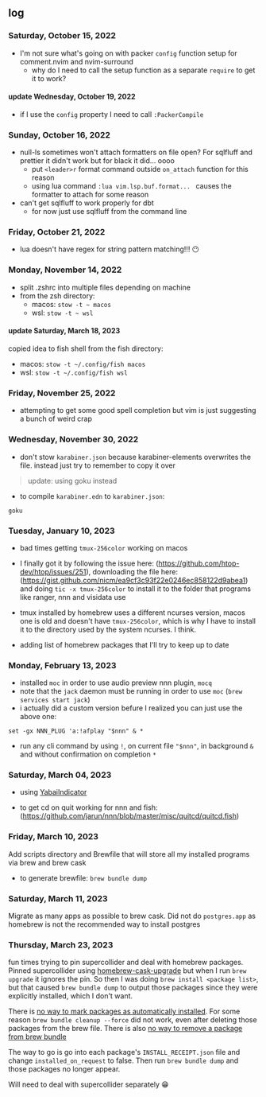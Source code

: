 ## log

### Saturday, October 15, 2022

- I'm not sure what's going on with packer `config` function setup for comment.nvim and nvim-surround
  - why do I need to call the setup function as a separate `require` to get it to work?

#### update Wednesday, October 19, 2022

- if I use the `config` property I need to call `:PackerCompile`

### Sunday, October 16, 2022

- null-ls sometimes won't attach formatters on file open? For sqlfluff and prettier it didn't work but for black it did...
  oooo
  - put `<leader>r` format command outside `on_attach` function for this reason
  - using lua command `:lua vim.lsp.buf.format... ` causes the formatter to attach for some reason
- can't get sqlfluff to work properly for dbt
  - for now just use sqlfluff from the command line

### Friday, October 21, 2022

- lua doesn't have regex for string pattern matching!!! 😶

### Monday, November 14, 2022

- split .zshrc into multiple files depending on machine
- from the zsh directory:
  - macos: `stow -t ~ macos`
  - wsl: `stow -t ~ wsl`

#### update Saturday, March 18, 2023

copied idea to fish shell
from the fish directory:
- macos: `stow -t ~/.config/fish macos`
- wsl: `stow -t ~/.config/fish wsl`

### Friday, November 25, 2022

- attempting to get some good spell completion but vim is just suggesting a bunch of weird crap

### Wednesday, November 30, 2022

- don't stow `karabiner.json` because karabiner-elements overwrites the file. instead just try to remember to copy it over

> update: using goku instead

- to compile `karabiner.edn` to `karabiner.json`:

```
goku
```

### Tuesday, January 10, 2023

- bad times getting `tmux-256color` working on macos
- I finally got it by following the issue here: (https://github.com/htop-dev/htop/issues/251), downloading the file here: (https://gist.github.com/nicm/ea9cf3c93f22e0246ec858122d9abea1)
  and doing `tic -x tmux-256color` to install it to the folder that programs like ranger, nnn and visidata use
- tmux installed by homebrew uses a different ncurses version, macos one is old and doesn't have `tmux-256color`, which is why I have to install it to the
  directory used by the system ncurses. I think.

- adding list of homebrew packages that I'll try to keep up to date

### Monday, February 13, 2023

- installed `moc` in order to use audio preview nnn plugin, `mocq`
- note that the `jack` daemon must be running in order to use `moc` (`brew services start jack`)
- i actually did a custom version befure I realized you can just use the above one:

`set -gx NNN_PLUG 'a:!afplay "$nnn" & *`

- run any cli command by using `!`, on current file `"$nnn"`, in background `&` and without confirmation on completion `*`

### Saturday, March 04, 2023
- using [YabaiIndicator](https://github.com/xiamaz/YabaiIndicator)

- to get cd on quit working for nnn and fish: (https://github.com/jarun/nnn/blob/master/misc/quitcd/quitcd.fish)

### Friday, March 10, 2023
Add scripts directory and Brewfile that will store all my installed programs via brew and brew cask
- to generate brewfile: `brew bundle dump`

### Saturday, March 11, 2023
Migrate as many apps as possible to brew cask. Did not do `postgres.app` as homebrew is not the recommended way to install postgres

### Thursday, March 23, 2023
fun times trying to pin supercollider and deal with homebrew packages. Pinned supercollider using [homebrew-cask-upgrade](https://github.com/buo/homebrew-cask-upgrade) but when I run `brew upgrade` it ignores the pin. So then I was doing `brew install <package list>`, but that caused `brew bundle dump` to output those packages since they were explicitly installed, which I don't want. 

There is [no way to mark packages as automatically installed](https://github.com/Homebrew/brew/issues/10754). For some reason `brew bundle cleanup --force` did not work, even after deleting those packages from the brew file. There is also [no way to remove a package from brew bundle](https://github.com/Homebrew/homebrew-bundle/issues/818)

The way to go is go into each package's `INSTALL_RECEIPT.json` file and change `installed_on_request` to false. Then run `brew bundle dump` and those packages no longer appear.

Will need to deal with supercollider separately 😁


